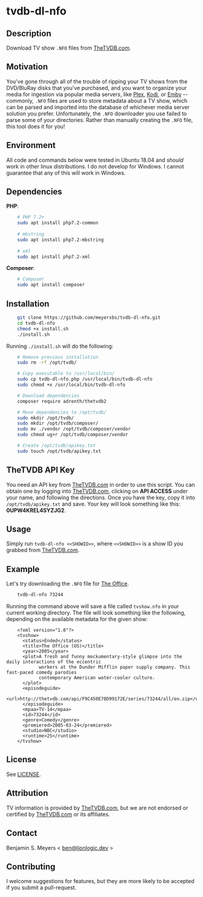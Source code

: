 # tvdb-dl-nfo

## Description

Download TV show `.NFO` files from [TheTVDB.com](https://www.thetvdb.com).

## Motivation

You've gone through all of the trouble of ripping your TV shows from the DVD/BluRay disks that you've purchased, and you want to organize your media for ingestion via popular media servers, like [Plex](https://plex.tv), [Kodi](https://kodi.tv/), or [Emby](https://emby.media/) -- commonly, `.NFO` files are used to store metadata about a TV show, which can be parsed and imported into the database of whichever media server solution you prefer. Unfortunately, the `.NFO` downloader you use failed to parse some of your directories. Rather than manually creating the `.NFO` file, this tool does it for you!

## Environment

All code and commands below were tested in Ubuntu 18.04 and *should* work in other linux distributions. I do not develop for Windows. I cannot guarantee that any of this will work in Windows.

## Dependencies

**PHP**:

``` bash
    # PHP 7.2+
    sudo apt install php7.2-common
    
    # mbstring
    sudo apt install php7.2-mbstring
    
    # xml
    sudo apt install php7.2-xml
```

**Composer**:

``` bash
    # Composer
    sudo apt install composer
```

## Installation

``` bash
    git clone https://github.com/meyersbs/tvdb-dl-nfo.git
    cd tvdb-dl-nfo
    chmod +x install.sh
    ./install.sh
```

Running `./install.sh` will do the following:

``` bash
    # Remove previous installation
    sudo rm -rf /opt/tvdb/

    # Copy executable to /usr/local/bin/
    sudo cp tvdb-dl-nfo.php /usr/local/bin/tvdb-dl-nfo
    sudo chmod +x /usr/local/bin/tvdb-dl-nfo

    # Download dependencies
    composer require adrenth/thetvdb2

    # Move dependencies to /opt/tvdb/
    sudo mkdir /opt/tvdb/
    sudo mkdir /opt/tvdb/composer/
    sudo mv ./vendor /opt/tvdb/composer/vendor
    sudo chmod ug+r /opt/tvdb/composer/vendor

    # Create /opt/tvdb/apikey.txt
    sudo touch /opt/tvdb/apikey.txt
```

## TheTVDB API Key

You need an API key from [TheTVDB.com](https://www.thetvdb.com) in order to use this script. You can obtain one by logging into [TheTVDB.com](https://www.thetvdb.com), clicking on **API ACCESS** under your name, and following the directions. Once you have the key, copy it into `/opt/tvdb/apikey.txt` and save. Your key will look something like this: **0UPW4KREL4SYZJG2**.

## Usage

Simply run `tvdb-dl-nfo <<SHOWID>>`, where `<<SHOWID>>` is a show ID you grabbed from [TheTVDB.com](https://www.thetvdb.com).

## Example

Let's try downloading the `.NFO` file for [The Office](https://www.thetvdb.com/series/the-office-us).

``` bash
    tvdb-dl-nfo 73244
```

Running the command above will save a file called `tvshow.nfo` in your current working directory. The file will look something like the following, depending on the available metadata for the given show:

```
    <?xml version="1.0"?>
    <tvshow>
      <status>Ended</status>
      <title>The Office (US)</title>
      <year>2005</year>
      <plot>A fresh and funny mockumentary-style glimpse into the daily interactions of the eccentric
            workers at the Dunder Mifflin paper supply company. This fast-paced comedy parodies
            contemporary American water-cooler culture.
      </plot>
      <episodeguide>
        <url>http://thetvdb.com/api/F9C450E78D99172E/series/73244/all/en.zip</url>
      </episodeguide>
      <mpaa>TV-14</mpaa>
      <id>73244</id>
      <genre>Comedy</genre>
      <premiered>2005-03-24</premiered>
      <studio>NBC</studio>
      <runtime>25</runtime>
    </tvshow>
```

## License

See [LICENSE](LICENSE).

## Attribution

TV information is provided by [TheTVDB.com](https://www.thetvdb.com), but we are not endorsed or certified by [TheTVDB.com](https://www.thetvdb.com) or its affiliates.

## Contact

Benjamin S. Meyers < ben@lionlogic.dev >

## Contributing

I welcome suggestions for features, but they are more likely to be accepted if you submit a pull-request.
